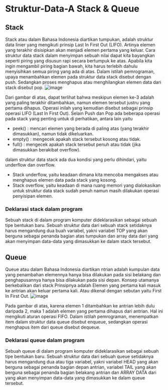 # Struktur-Data-A Stack & Queue
## Stack
Stack atau dalam Bahasa Indonesia diartikan tumpukan, adalah struktur data linier yang mengikuti prinsip Last In First Out (LIFO). Artinya elemen yang terakhir disisipkan akan menjadi elemen pertama yang keluar.
Cara struktur data stack dalam menyimpan sebuah nilai dapat kita bayangkan seperti piring yang disusun rapi secara bertumpuk ke atas. Apabila kita ingin mengambil piring bagian bawah, kita harus terlebih dahulu menyisihkan semua piring yang ada di atas.
Dalam istilah pemrograman, upaya menambahkan elemen pada struktur data stack disebut dengan push. Sedangkan proses menghapus atau menghilangkan elemen data dari stack disebut pop. 
![image](https://user-images.githubusercontent.com/114170254/208702814-cfc51e40-ea5a-490c-8fa1-34a9198b0f4d.png)

Dari gambar di atas, dapat terlihat bahwa meskipun elemen ke-3 adalah yang paling terakhir ditambahkan, namun elemen tersebut justru yang pertama dihapus. Operasi inilah yang kemudian disebut sebagai prinsip operasi LIFO (Last In First Out). Selain Push dan Pop ada beberapa operasi pada stack yang penting untuk di perhatikan, antara lain yaitu
- peek() : mencari elemen yang berada di paling atas (yang terakhir dimasukkan), namun tidak dikeluarkan.
- empty() : mengecek apakah stack tersebut kosong atau tidak.
- full() : mengecek apakah stack tersebut penuh atau tidak (jika dimasukkan berakibat overflow).

dalam struktur data stack ada dua kondisi yang perlu dihindari, yaitu underflow dan overflow.
- Stack underflow, yaitu keadaan dimana kita mencoba mengakses atau menghapus elemen data pada stack yang kosong.
- Stack overflow, yaitu keadaan di mana ruang memori yang dialokasikan untuk struktur data stack sudah penuh namun masih dilakukan operasi penyisipan elemen.
### Deklarasi stack dalam program
Sebuah stack di dalam program komputer dideklarasikan sebagai sebuah tipe bentukan baru. Sebuah struktur data dari sebuah stack setidaknya harus
mengandung dua buah variabel, yakni variabel TOP yang akan berguna sebagai penanda bagian atas tumpukan dan array data dari yang akan menyimpan data-data yang dimasukkan ke dalam stack tersebut.

## Queue
Queue atau dalam Bahasa Indonesia diartikan ntrian adalah kumpulan data yang penambahan elemennya hanya bisa dilakukan pada sisi belakang dan penghapusannya hanya bisa dilakukan pada sisi depan. Konsep utamanya berkebalikan dari stack Prinsipnya adalah Elemen yang pertama kali masuk ke antrian akan keluar pertama kali. Atau dikenal dengan sebutan yaitu First In First Out.
![image](https://user-images.githubusercontent.com/114170254/208706990-6a36ec0b-7aea-4330-883d-beb3d11f6a95.png)

Pada gambar di atas, karena elemen 1 ditambahkan ke antrian lebih dulu daripada 2, maka 1 adalah elemen yang pertama dihapus dari antrian. Hal ini mengikuti aturan operasi FIFO. Dalam istilah pemrograman, menempatkan item dalam struktur data queue disebut enqueue, sedangkan operasi menghapus item dari queue disebut dequeue.

### Deklarasi queue dalam program
Sebuah queue di dalam program komputer dideklarasikan sebagai sebuah tipe bentukan baru. Sebuah struktur data dari sebuah queue setidaknya
harus mengandung dua atau tiga variabel, yakni variabel HEAD yang akan berguna sebagai penanda bagian depan antrian, variabel TAIL yang akan berguna sebagai penanda bagian belakang antrian dan ARRAY DATA dari yang akan menyimpan data-data yang dimasukkan ke dalam queue tersebut.



